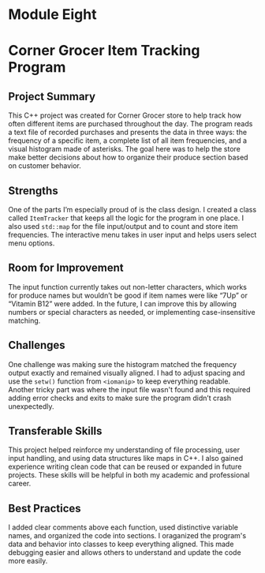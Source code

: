 # Module Eight

# Corner Grocer Item Tracking Program

## Project Summary
This C++ project was created for Corner Grocer store to help track how often different items are purchased throughout the day. The program reads a text file of recorded purchases and presents the data in three ways: the frequency of a specific item, a complete list of all item frequencies, and a visual histogram made of asterisks. The goal here was to help the store make better decisions about how to organize their produce section based on customer behavior.

## Strengths
One of the parts I’m especially proud of is the class design. I created a class  called `ItemTracker`  that keeps all the logic for the program in one place. I also used `std::map` for the file input/output and to count and store item frequencies. The interactive menu takes in user input and helps users select menu options.

## Room for Improvement
The input function currently takes out non-letter characters, which works for produce names but wouldn’t be good if item names were like “7Up” or “Vitamin B12” were added. In the future, I can improve this by allowing numbers or special characters as needed, or implementing case-insensitive matching.

## Challenges
One challenge was making sure the histogram matched the frequency output exactly and remained visually aligned. I had to adjust spacing and use the `setw()` function from `<iomanip>` to keep everything readable. Another tricky part was where the input file wasn't found and  this required adding error checks and exits to make sure the program didn’t crash unexpectedly. 

## Transferable Skills
This project helped reinforce my understanding of file processing, user input handling, and using data structures like maps in C++. I also gained experience writing clean code that can be reused or expanded in future projects. These skills will be helpful in both my academic and professional career.

## Best Practices
I added clear comments above each function, used distinctive variable names, and organized the code into sections. I oraganized the program's data and behavior into classes to keep everything aligned. This made debugging easier and allows others to understand and update the code more easily.


